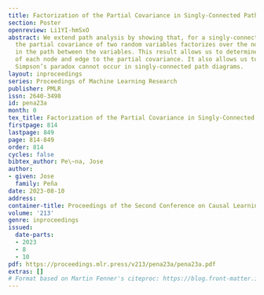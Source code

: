 ```yaml
---
title: Factorization of the Partial Covariance in Singly-Connected Path Diagrams
section: Poster
openreview: Li1YI-hmSxO
abstract: We extend path analysis by showing that, for a singly-connected path diagram,
  the partial covariance of two random variables factorizes over the nodes and edges
  in the path between the variables. This result allows us to determine the contribution
  of each node and edge to the partial covariance. It also allows us to show that
  Simpson’s paradox cannot occur in singly-connected path diagrams.
layout: inproceedings
series: Proceedings of Machine Learning Research
publisher: PMLR
issn: 2640-3498
id: pena23a
month: 0
tex_title: Factorization of the Partial Covariance in Singly-Connected Path Diagrams
firstpage: 814
lastpage: 849
page: 814-849
order: 814
cycles: false
bibtex_author: Pe\~na, Jose
author:
- given: Jose
  family: Peña
date: 2023-08-10
address:
container-title: Proceedings of the Second Conference on Causal Learning and Reasoning
volume: '213'
genre: inproceedings
issued:
  date-parts:
  - 2023
  - 8
  - 10
pdf: https://proceedings.mlr.press/v213/pena23a/pena23a.pdf
extras: []
# Format based on Martin Fenner's citeproc: https://blog.front-matter.io/posts/citeproc-yaml-for-bibliographies/
---
```

